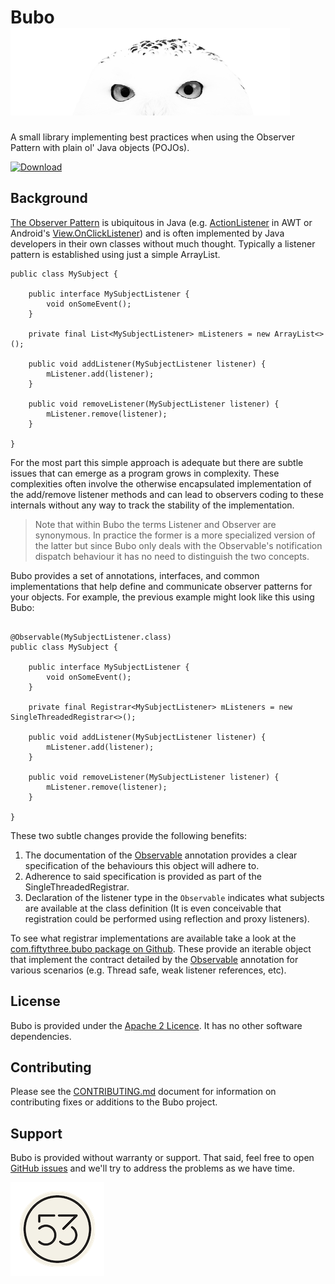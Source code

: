 # Bubo ![Bubo Scandiacus (Snowy Owl: Photo, Attribution CC 2.0, http://en.wikipedia.org/wiki/Snowy_owl)](Bubo-eyes.png)
A small library implementing best practices when using the Observer Pattern with plain ol' Java objects (POJOs).

[ ![Download](https://api.bintray.com/packages/fiftythree/FiftyThreeCenter/bubo/images/download.svg) ](https://bintray.com/fiftythree/FiftyThreeCenter/bubo/_latestVersion)

## Background

[The Observer Pattern](https://en.wikipedia.org/wiki/Observer_pattern) is ubiquitous in Java (e.g. [ActionListener](http://docs.oracle.com/javase/7/docs/api/java/awt/event/ActionListener.html) in AWT or Android's [View.OnClickListener](http://developer.android.com/reference/android/view/View.OnClickListener.html)) and is often implemented by Java developers in their own classes without much thought. Typically a listener pattern is established using just a simple ArrayList.

```
public class MySubject {

    public interface MySubjectListener {
        void onSomeEvent();
    }

    private final List<MySubjectListener> mListeners = new ArrayList<>();

    public void addListener(MySubjectListener listener) {
        mListener.add(listener);
    }

    public void removeListener(MySubjectListener listener) {
        mListener.remove(listener);
    }

}
```

For the most part this simple approach is adequate but there are subtle issues that can emerge as a program grows in complexity. These complexities often involve the otherwise encapsulated implementation of the add/remove listener methods and can lead to observers coding to these internals without any way to track the stability of the implementation.

> Note that within Bubo the terms Listener and Observer are synonymous. In practice the former is a more specialized version of the latter but since Bubo only deals with the Observable's notification dispatch behaviour it has no need to distinguish the two concepts.

Bubo provides a set of annotations, interfaces, and common implementations that help define and communicate observer patterns for your objects. For example, the previous example might look like this using Bubo:

```

@Observable(MySubjectListener.class)
public class MySubject {

    public interface MySubjectListener {
        void onSomeEvent();
    }

    private final Registrar<MySubjectListener> mListeners = new SingleThreadedRegistrar<>();

    public void addListener(MySubjectListener listener) {
        mListener.add(listener);
    }

    public void removeListener(MySubjectListener listener) {
        mListener.remove(listener);
    }

}
```

These two subtle changes provide the following benefits:

1. The documentation  of the [Observable](https://github.com/FiftyThree/Bubo/blob/master/bubo/src/main/java/com/fiftythree/bubo/annotations/Observable.java) annotation provides a clear specification of the behaviours this object will adhere to.
2. Adherence to said specification is provided as part of the SingleThreadedRegistrar.
3. Declaration of the listener type in the `Observable` indicates what subjects are available at the class definition (It is even conceivable that registration could be performed using reflection and proxy listeners).

To see what registrar implementations are available take a look at the [com.fiftythree.bubo package on Github](https://github.com/FiftyThree/Bubo/tree/master/bubo/src/main/java/com/fiftythree/bubo). These provide an iterable object that implement the contract detailed by the [Observable](https://github.com/FiftyThree/Bubo/blob/master/bubo/src/main/java/com/fiftythree/bubo/annotations/Observable.java) annotation for various scenarios (e.g. Thread safe, weak listener references, etc).

## License

Bubo is provided under the [Apache 2 Licence](http://www.apache.org/licenses/). It has no other software dependencies.

## Contributing

Please see the [CONTRIBUTING.md](https://github.com/FiftyThree/Bubo/blob/master/CONTRIBUTING.md) document for information on contributing fixes or additions to the Bubo project.

## Support

Bubo is provided without warranty or support. That said, feel free to open [GitHub issues](https://github.com/FiftyThree/Bubo/issues) and we'll try to address the problems as we have time.


![FiftyThree Logo](53-circular.png)
